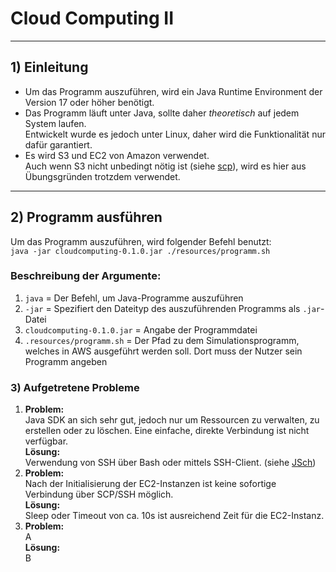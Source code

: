 # Cloud Computing II

---
## 1) Einleitung

- Um das Programm auszuführen, wird ein Java Runtime Environment der Version 17 oder höher benötigt.
- Das Programm läuft unter Java, sollte daher *theoretisch* auf jedem System laufen. <br>
Entwickelt wurde es jedoch unter Linux, daher wird die Funktionalität nur dafür garantiert.
- Es wird S3 und EC2 von Amazon verwendet.<br>
Auch wenn S3 nicht unbedingt nötig ist (siehe [scp](https://de.wikipedia.org/wiki/Secure_Copy)), wird es hier aus Übungsgründen trotzdem verwendet.

---
## 2) Programm ausführen
Um das Programm auszuführen, wird folgender Befehl benutzt:<br>
`java -jar cloudcomputing-0.1.0.jar ./resources/programm.sh`

### Beschreibung der Argumente:
1. `java` = Der Befehl, um Java-Programme auszuführen
2. `-jar` = Spezifiert den Dateityp des auszuführenden Programms als `.jar`-Datei
3. `cloudcomputing-0.1.0.jar` = Angabe der Programmdatei
4. `.resources/programm.sh` = Der Pfad zu dem Simulationsprogramm, welches in AWS ausgeführt werden soll. Dort muss der Nutzer sein Programm angeben

### 3) Aufgetretene Probleme

1. **Problem:** <br>
Java SDK an sich sehr gut, jedoch nur um Ressourcen zu verwalten, zu erstellen oder zu löschen. Eine einfache, direkte Verbindung ist nicht verfügbar.<br>
**Lösung:** <br>
Verwendung von SSH über Bash oder mittels SSH-Client. (siehe [JSch](http://www.jcraft.com/jsch/))
2. **Problem:** <br>
Nach der Initialisierung der EC2-Instanzen ist keine sofortige Verbindung über SCP/SSH möglich.<br>
**Lösung:** <br>
Sleep oder Timeout von ca. 10s ist ausreichend Zeit für die EC2-Instanz.
3. **Problem:** <br>
A<br>
**Lösung:** <br>
B<br>
